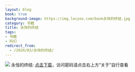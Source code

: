 ```yaml
---
layout: blog
book: true
background-image: https://img.locyoo.com/book永恒的终结.jpg
category: 书籍
title: 永恒的终结
tags:
- 书籍
- 科幻
redirect_from:
  - /2024/03/永恒的终结/
---
```

![](https://img.locyoo.com/book永恒的终结.jpg)
永恒的终结: <a name = "ref1" href="https://url18.ctfile.com/f/50983618-1377644575-83cc4d?p=3619">点击下载</a>，访问密码请点击右上方“关于”自行查看